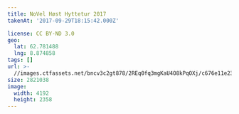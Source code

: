 ```yaml
---
title: NoVel Høst Hyttetur 2017
takenAt: '2017-09-29T18:15:42.000Z'

license: CC BY-ND 3.0
geo:
  lat: 62.781488
  lng: 8.874858
tags: []
url: >-
  //images.ctfassets.net/bncv3c2gt878/2REq0fq3mgKaU4O8kPqOXj/c676e11e23ea2288f4c1fbe69e4a54ff/novel-hst-hyttetur-2017_36727299744_o
size: 2821038
image:
  width: 4192
  height: 2358
---
```

